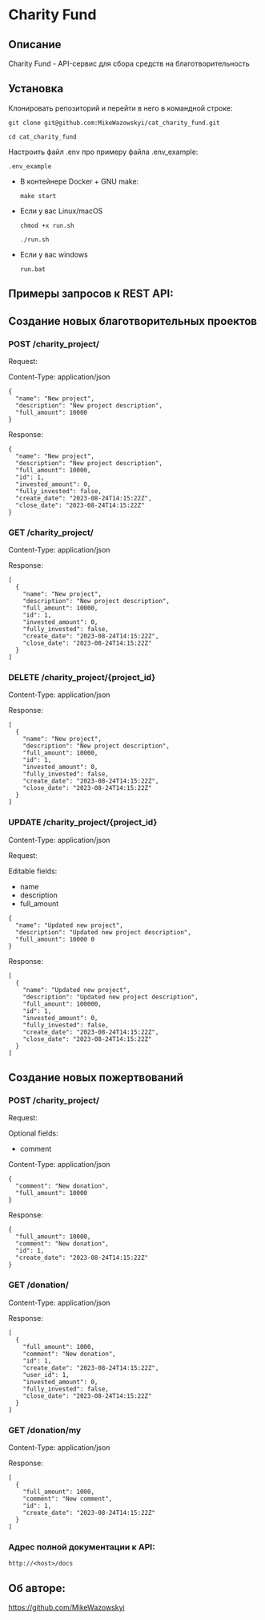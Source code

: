 # Charity Fund

## Описание

Charity Fund - API-сервис для сбора средств на благотворительность

## Установка

Клонировать репозиторий и перейти в него в командной строке:

```
git clone git@github.com:MikeWazowskyi/cat_charity_fund.git
```

```
cd cat_charity_fund
```

Настроить файл .env про примеру файла .env_example:

```
.env_example
```
* В контейнере Docker + GNU make:

    ```
    make start
    ```

* Если у вас Linux/macOS

    ```
    chmod +x run.sh
  
    ./run.sh
    ```

* Если у вас windows

    ```
    run.bat
    ```

## Примеры запросов к REST API:

## Создание новых благотворительных проектов

### POST /charity_project/

Request:

Content-Type: application/json

```
{
  "name": "New project",
  "description": "New project description",
  "full_amount": 10000 
}
```

Response:

```
{
  "name": "New project",
  "description": "New project description",
  "full_amount": 10000,
  "id": 1,
  "invested_amount": 0,
  "fully_invested": false,
  "create_date": "2023-08-24T14:15:22Z",
  "close_date": "2023-08-24T14:15:22Z"
}
```

### GET /charity_project/

Content-Type: application/json

Response:

```
[
  {
    "name": "New project",
    "description": "New project description",
    "full_amount": 10000,
    "id": 1,
    "invested_amount": 0,
    "fully_invested": false,
    "create_date": "2023-08-24T14:15:22Z",
    "close_date": "2023-08-24T14:15:22Z"
  }
]
```

### DELETE /charity_project/{project_id}

Content-Type: application/json

Response:

```
[
  {
    "name": "New project",
    "description": "New project description",
    "full_amount": 10000,
    "id": 1,
    "invested_amount": 0,
    "fully_invested": false,
    "create_date": "2023-08-24T14:15:22Z",
    "close_date": "2023-08-24T14:15:22Z"
  }
]
```

### UPDATE /charity_project/{project_id}

Content-Type: application/json

Request:

Editable fields:
  * name
  * description
  * full_amount

```
{
  "name": "Updated new project",
  "description": "Updated new project description",
  "full_amount": 10000 0
}
```

Response:

```
[
  {
    "name": "Updated new project",
    "description": "Updated new project description",
    "full_amount": 100000,
    "id": 1,
    "invested_amount": 0,
    "fully_invested": false,
    "create_date": "2023-08-24T14:15:22Z",
    "close_date": "2023-08-24T14:15:22Z"
  }
]
```

## Создание новых пожертвований

### POST /charity_project/

Request:

Optional fields:
  * comment

Content-Type: application/json

```
{
  "comment": "New donation",
  "full_amount": 10000 
}
```

Response:

```
{
  "full_amount": 10000,
  "comment": "New donation",
  "id": 1,
  "create_date": "2023-08-24T14:15:22Z"
}
```

### GET /donation/

Content-Type: application/json

Response:

```
[
  {
    "full_amount": 1000,
    "comment": "New donation",
    "id": 1,
    "create_date": "2023-08-24T14:15:22Z",
    "user_id": 1,
    "invested_amount": 0,
    "fully_invested": false,
    "close_date": "2023-08-24T14:15:22Z"
  }
]
```

### GET /donation/my

Content-Type: application/json

Response:

```
[
  {
    "full_amount": 1000,
    "comment": "New comment",
    "id": 1,
    "create_date": "2023-08-24T14:15:22Z"
  }
]
```

### Адрес полной документации к API:

```
http://<host>/docs
```


## Об авторе:

https://github.com/MikeWazowskyi